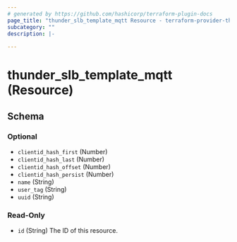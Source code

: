 ```yaml
---
# generated by https://github.com/hashicorp/terraform-plugin-docs
page_title: "thunder_slb_template_mqtt Resource - terraform-provider-thunder"
subcategory: ""
description: |-
  
---
```


# thunder_slb_template_mqtt (Resource)





<!-- schema generated by tfplugindocs -->
## Schema

### Optional

- `clientid_hash_first` (Number)
- `clientid_hash_last` (Number)
- `clientid_hash_offset` (Number)
- `clientid_hash_persist` (Number)
- `name` (String)
- `user_tag` (String)
- `uuid` (String)

### Read-Only

- `id` (String) The ID of this resource.


